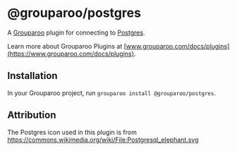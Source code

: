 # @grouparoo/postgres

A [Grouparoo](https://www.grouparoo.com) plugin for connecting to [Postgres](https://www.postgresql.org/).

Learn more about Grouparoo Plugins at [www.grouparoo.com/docs/plugins](https://www.grouparoo.com/docs/plugins).

## Installation

In your Grouparoo project, run `grouparoo install @grouparoo/postgres`.

## Attribution

The Postgres icon used in this plugin is from https://commons.wikimedia.org/wiki/File:Postgresql_elephant.svg

